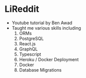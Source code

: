 # LiReddit

- Youtube tutorial by Ben Awad
- Taught me various skills including
  1. ORMs
  2. PostgreSQL
  3. React.js
  4. GraphQL
  5. Typescript
  6. Heroku / Docker Deployment
  7. Docker
  8. Database Migrations

